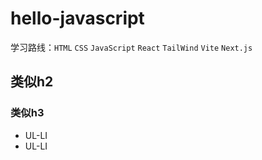 # hello-javascript
学习路线：`HTML` `CSS` `JavaScript` `React` `TailWind` `Vite` `Next.js`
## 类似h2
### 类似h3

- UL-LI
- UL-LI
